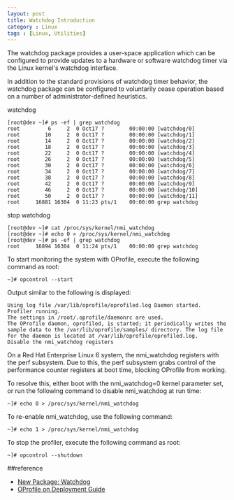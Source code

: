 ```yaml
---
layout: post
title: Watchdog Introduction
category : Linux
tags : [Linux, Utilities]
---
```


The watchdog package provides a user-space application which can be configured to provide updates to a hardware or software watchdog timer via the Linux kernel's watchdog interface.

In addition to the standard provisions of watchdog timer behavior, the watchdog package can be configured to voluntarily cease operation based on a number of administrator-defined heuristics.


watchdog 

    [root@dev ~]# ps -ef | grep watchdog
    root         6     2  0 Oct17 ?        00:00:00 [watchdog/0]
    root        10     2  0 Oct17 ?        00:00:00 [watchdog/1]
    root        14     2  0 Oct17 ?        00:00:00 [watchdog/2]
    root        18     2  0 Oct17 ?        00:00:00 [watchdog/3]
    root        22     2  0 Oct17 ?        00:00:00 [watchdog/4]
    root        26     2  0 Oct17 ?        00:00:00 [watchdog/5]
    root        30     2  0 Oct17 ?        00:00:00 [watchdog/6]
    root        34     2  0 Oct17 ?        00:00:00 [watchdog/7]
    root        38     2  0 Oct17 ?        00:00:00 [watchdog/8]
    root        42     2  0 Oct17 ?        00:00:00 [watchdog/9]
    root        46     2  0 Oct17 ?        00:00:00 [watchdog/10]
    root        50     2  0 Oct17 ?        00:00:00 [watchdog/11]
    root     16881 16304  0 11:23 pts/1    00:00:00 grep watchdog
 
stop watchdog
    
    [root@dev ~]# cat /proc/sys/kernel/nmi_watchdog 
    [root@dev ~]# echo 0 > /proc/sys/kernel/nmi_watchdog 
    [root@dev ~]# ps -ef | grep watchdog
    root     16894 16304  0 11:24 pts/1    00:00:00 grep watchdog

To start monitoring the system with OProfile, execute the following command as root:
    
	~]# opcontrol --start
    
Output similar to the following is displayed:

    Using log file /var/lib/oprofile/oprofiled.log Daemon started. Profiler running.
    The settings in /root/.oprofile/daemonrc are used.
    The OProfile daemon, oprofiled, is started; it periodically writes the sample data to the /var/lib/oprofile/samples/ directory. The log file for the daemon is located at /var/lib/oprofile/oprofiled.log.
    Disable the nmi_watchdog registers
	
On a Red Hat Enterprise Linux 6 system, the nmi_watchdog registers with the perf subsystem. Due to this, the perf subsystem grabs control of the performance counter registers at boot time, blocking OProfile from working.

To resolve this, either boot with the nmi_watchdog=0 kernel parameter set, or run the following command to disable nmi_watchdog at run time:
    
	~]# echo 0 > /proc/sys/kernel/nmi_watchdog
	
To re-enable nmi_watchdog, use the following command:

    ~]# echo 1 > /proc/sys/kernel/nmi_watchdog
	
To stop the profiler, execute the following command as root:

    ~]# opcontrol --shutdown

##reference

* [New Package: Watchdog](http://rhn.redhat.com/errata/RHEA-2007-0715.html)
* [OProfile on Deployment Guide](https://access.redhat.com/site/documentation/en-US/Red_Hat_Enterprise_Linux/6/html-single/Deployment_Guide/index.html)